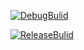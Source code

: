 [![DebugBulid](https://github.com/KazukiIhara/SUGER/actions/workflows/DebugBuild.yml/badge.svg)](https://github.com/KazukiIhara/SUGER/actions/workflows/DebugBuild.yml)

[![ReleaseBulid](https://github.com/KazukiIhara/SUGER/actions/workflows/ReleaseBuild.yml/badge.svg)](https://github.com/KazukiIhara/SUGER/actions/workflows/ReleaseBuild.yml)
